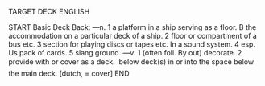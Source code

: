 TARGET DECK
ENGLISH

START
Basic
Deck
Back: —n. 1 a platform in a ship serving as a floor. B the accommodation on a particular deck of a ship. 2 floor or compartment of a bus etc. 3 section for playing discs or tapes etc. In a sound system. 4 esp. Us pack of cards. 5 slang ground. —v. 1 (often foll. By out) decorate. 2 provide with or cover as a deck.  below deck(s) in or into the space below the main deck. [dutch, = cover]
END
